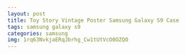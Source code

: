 ```yaml
---
layout: post
title: Toy Story Vintage Poster Samsung Galaxy S9 Case
tags: samsung galaxy s9
categories: samsung
img: 1rq63NvkjaERqJbrhg_Cw1tUtVcO0OZQO
---
```

